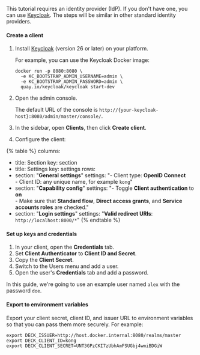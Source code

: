 This tutorial requires an identity provider (IdP). If you don't have one, you can use [Keycloak](http://www.keycloak.org/). The steps will be similar in other standard identity providers.

#### Create a client
1. Install [Keycloak](https://www.keycloak.org/guides) (version 26 or later) on your platform.

    For example, you can use the Keycloak Docker image:

    ```
    docker run -p 8080:8080 \
      -e KC_BOOTSTRAP_ADMIN_USERNAME=admin \
      -e KC_BOOTSTRAP_ADMIN_PASSWORD=admin \
      quay.io/keycloak/keycloak start-dev
    ```
1. Open the admin console.
    
    The default URL of the console is `http://{your-keycloak-host}:8080/admin/master/console/`.
1. In the sidebar, open **Clients**, then click **Create client**.
1. Configure the client:

<!--vale off-->
{% table %}
columns:
  - title: Section
    key: section
  - title: Settings
    key: settings
rows:
  - section: "**General settings**"
    settings: "- Client type: **OpenID Connect** <br> - Client ID: any unique name, for example `kong`"
  - section: "**Capability config**"
    settings: "- Toggle **Client authentication** to **on** <br> - Make sure that **Standard flow**, **Direct access grants**, and **Service accounts roles** are checked."
  - section: "**Login settings**"
    settings: "**Valid redirect URIs**: `http://localhost:8000/*`"
{% endtable %}
<!--vale on-->

#### Set up keys and credentials
1. In your client, open the **Credentials** tab.
1. Set **Client Authenticator** to **Client ID and Secret**.
1. Copy the **Client Secret**.
1. Switch to the Users menu and add a user.
1. Open the user's **Credentials** tab and add a password.

In this guide, we're going to use an example user named `alex` with the password `doe`.

#### Export to environment variables
Export your client secret, client ID, and issuer URL to environment variables so that you can pass them more securely.
For example:
```
export DECK_ISSUER=http://host.docker.internal:8080/realms/master
export DECK_CLIENT_ID=kong
export DECK_CLIENT_SECRET=UNT3GPzCKI7zUbhAmFSUGbj4wmiBDGiW
```